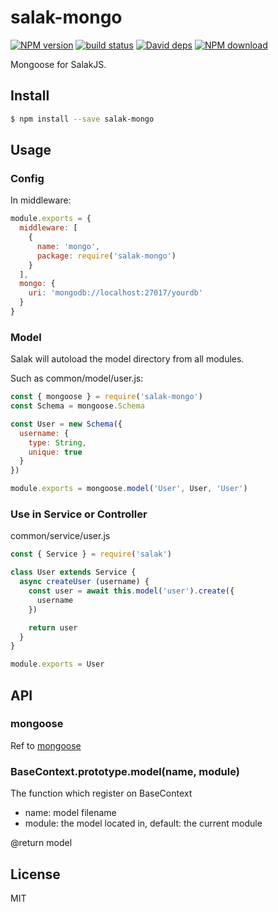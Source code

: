 # salak-mongo

[![NPM version][npm-image]][npm-url]
[![build status][travis-image]][travis-url]
[![David deps][david-image]][david-url]
[![NPM download][download-image]][download-url]

[npm-image]: https://img.shields.io/npm/v/salak-mongo.svg?style=flat-square
[npm-url]: https://npmjs.org/package/salak-mongo
[travis-image]: https://img.shields.io/travis/SalakJS/salak-mongo.svg?style=flat-square
[travis-url]: https://travis-ci.org/SalakJS/salak-mongo
[david-image]: https://img.shields.io/david/SalakJS/salak-mongo.svg?style=flat-square
[david-url]: https://david-dm.org/SalakJS/salak-mongo
[download-image]: https://img.shields.io/npm/dm/salak-mongo.svg?style=flat-square
[download-url]: https://npmjs.org/package/salak-mongo

Mongoose for SalakJS.

## Install

```sh
$ npm install --save salak-mongo
```

## Usage

### Config

In middleware:

```javascript
module.exports = {
  middleware: [
    {
      name: 'mongo',
      package: require('salak-mongo')
    }
  ],
  mongo: {
    uri: 'mongodb://localhost:27017/yourdb'
  }
}
```

### Model

Salak will autoload the model directory from all modules.

Such as common/model/user.js:

```javascript
const { mongoose } = require('salak-mongo')
const Schema = mongoose.Schema

const User = new Schema({
  username: {
    type: String,
    unique: true
  }
})

module.exports = mongoose.model('User', User, 'User')
```

### Use in Service or Controller

common/service/user.js

```javascript
const { Service } = require('salak')

class User extends Service {
  async createUser (username) {
    const user = await this.model('user').create({
      username
    })

    return user
  }
}

module.exports = User
```

## API

### mongoose

Ref to [mongoose](https://github.com/Automattic/mongoose)

### BaseContext.prototype.model(name, module)

The function which register on BaseContext

- name: model filename
- module: the model located in, default: the current module

@return model

## License

MIT
